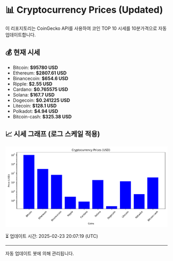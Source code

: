 
# 📊 Cryptocurrency Prices (Updated)

이 리포지토리는 CoinGecko API를 사용하여 코인 TOP 10 시세를 10분가격으로 자동 업데이트합니다.

## 💰 현재 시세
- Bitcoin: **$95780 USD**
- Ethereum: **$2807.61 USD**
- Binancecoin: **$654.6 USD**
- Ripple: **$2.55 USD**
- Cardano: **$0.765575 USD**
- Solana: **$167.7 USD**
- Dogecoin: **$0.241225 USD**
- Litecoin: **$128.1 USD**
- Polkadot: **$4.94 USD**
- Bitcoin-cash: **$325.38 USD**

## 📈 시세 그래프 (로그 스케일 적용)
![Crypto Prices](crypto_prices.png)

⏳ 업데이트 시간: 2025-02-23 20:07:19 (UTC)

---
자동 업데이트 봇에 의해 관리됩니다.
